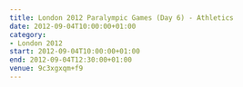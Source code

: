 ```yaml
---
title: London 2012 Paralympic Games (Day 6) - Athletics
date: 2012-09-04T10:00:00+01:00
category:
- London 2012
start: 2012-09-04T10:00:00+01:00
end: 2012-09-04T12:30:00+01:00
venue: 9c3xgxqm+f9
---
```


